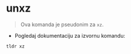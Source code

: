 # unxz

> Ova komanda je pseudonim za `xz`.

- Pogledaj dokumentaciju za izvornu komandu:

`tldr xz`
